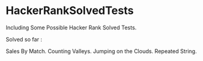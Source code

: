 # HackerRankSolvedTests
Including Some Possible Hacker Rank Solved Tests.

Solved so far :

Sales By Match.
Counting Valleys.
Jumping on the Clouds.
Repeated String.
